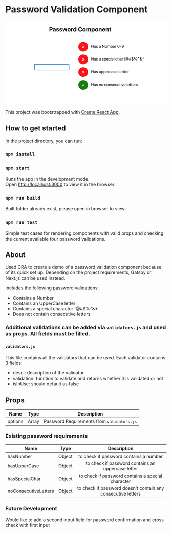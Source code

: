 # Password Validation Component

![Alt text](public/screenshot.png "Screenshot of password component")

This project was bootstrapped with [Create React App](https://github.com/facebook/create-react-app).

## How to get started

In the project directory, you can run:

### `npm install`

### `npm start`

Runs the app in the development mode.\
Open [http://localhost:3000](http://localhost:3000) to view it in the browser.

### `npm run build`

Built folder already exist, please open in browser to view.

### `npm run test`

Simple test cases for rendering components with valid props and checking the current available four password validations.


## About

Used CRA to create a demo of a password validation component because of its quick set up. Depending on the project requirements, Gatsby or Next.js can be used instead.

Includes the following password validations:
  - Contains a Number
  - Contains an UpperCase letter
  - Contains a special character !@#$%^&*
  - Does not contain consecutive letters



### Additional validations can be added via `validators.js` and used as props. All fields must be filled.


#### `validators.js`

This file contains all the validators that can be used. Each validator contains 3 fields:
  - desc : description of the validator
  - validation: function to validate and returns whether it is validated or not
  - isInUse: should default as false


## Props

| Name     |      Type     |   Description                                      |
|----------|:-------------:|:--------------------------------------------------:|
| options  |     Array     | Password Requirements from `validators.js`         |

### Existing password requirements

| Name                |      Type     |   Description                                               |
|---------------------|:-------------:|:-----------------------------------------------------------:|
| hasNumber           |     Object    | to check if password contains a number                      |
| hasUpperCase        |     Object    | to check if password contains an uppercase letter           |
| hasSpecialChar      |     Object    | to check if password contains a special character           |
| noConsecutiveLetters|     Object    | to check if password doesn't contain any consecutive letters|


### Future Development

Would like to add a second input field for password confirmation and cross check with first input